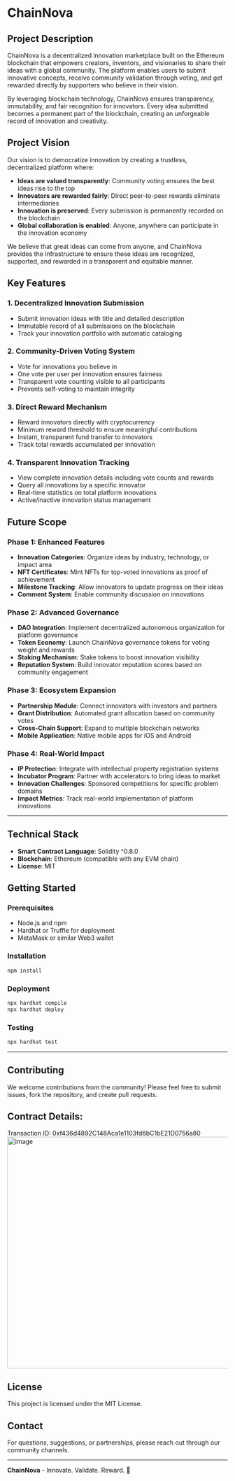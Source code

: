 # ChainNova

## Project Description

ChainNova is a decentralized innovation marketplace built on the Ethereum blockchain that empowers creators, inventors, and visionaries to share their ideas with a global community. The platform enables users to submit innovative concepts, receive community validation through voting, and get rewarded directly by supporters who believe in their vision.

By leveraging blockchain technology, ChainNova ensures transparency, immutability, and fair recognition for innovators. Every idea submitted becomes a permanent part of the blockchain, creating an unforgeable record of innovation and creativity.

## Project Vision

Our vision is to democratize innovation by creating a trustless, decentralized platform where:

- **Ideas are valued transparently**: Community voting ensures the best ideas rise to the top
- **Innovators are rewarded fairly**: Direct peer-to-peer rewards eliminate intermediaries
- **Innovation is preserved**: Every submission is permanently recorded on the blockchain
- **Global collaboration is enabled**: Anyone, anywhere can participate in the innovation economy

We believe that great ideas can come from anyone, and ChainNova provides the infrastructure to ensure these ideas are recognized, supported, and rewarded in a transparent and equitable manner.

## Key Features

### 1. **Decentralized Innovation Submission**
- Submit innovation ideas with title and detailed description
- Immutable record of all submissions on the blockchain
- Track your innovation portfolio with automatic cataloging

### 2. **Community-Driven Voting System**
- Vote for innovations you believe in
- One vote per user per innovation ensures fairness
- Transparent vote counting visible to all participants
- Prevents self-voting to maintain integrity

### 3. **Direct Reward Mechanism**
- Reward innovators directly with cryptocurrency
- Minimum reward threshold to ensure meaningful contributions
- Instant, transparent fund transfer to innovators
- Track total rewards accumulated per innovation

### 4. **Transparent Innovation Tracking**
- View complete innovation details including vote counts and rewards
- Query all innovations by a specific innovator
- Real-time statistics on total platform innovations
- Active/inactive innovation status management

## Future Scope

### Phase 1: Enhanced Features
- **Innovation Categories**: Organize ideas by industry, technology, or impact area
- **NFT Certificates**: Mint NFTs for top-voted innovations as proof of achievement
- **Milestone Tracking**: Allow innovators to update progress on their ideas
- **Comment System**: Enable community discussion on innovations

### Phase 2: Advanced Governance
- **DAO Integration**: Implement decentralized autonomous organization for platform governance
- **Token Economy**: Launch ChainNova governance tokens for voting weight and rewards
- **Staking Mechanism**: Stake tokens to boost innovation visibility
- **Reputation System**: Build innovator reputation scores based on community engagement

### Phase 3: Ecosystem Expansion
- **Partnership Module**: Connect innovators with investors and partners
- **Grant Distribution**: Automated grant allocation based on community votes
- **Cross-Chain Support**: Expand to multiple blockchain networks
- **Mobile Application**: Native mobile apps for iOS and Android

### Phase 4: Real-World Impact
- **IP Protection**: Integrate with intellectual property registration systems
- **Incubator Program**: Partner with accelerators to bring ideas to market
- **Innovation Challenges**: Sponsored competitions for specific problem domains
- **Impact Metrics**: Track real-world implementation of platform innovations

---

## Technical Stack

- **Smart Contract Language**: Solidity ^0.8.0
- **Blockchain**: Ethereum (compatible with any EVM chain)
- **License**: MIT

## Getting Started

### Prerequisites
- Node.js and npm
- Hardhat or Truffle for deployment
- MetaMask or similar Web3 wallet

### Installation
```bash
npm install
```

### Deployment
```bash
npx hardhat compile
npx hardhat deploy
```

### Testing
```bash
npx hardhat test
```

---

## Contributing

We welcome contributions from the community! Please feel free to submit issues, fork the repository, and create pull requests.

## Contract Details:
Transaction ID: 0xf436d4892C148Aca1e1103fd6bC1bE21D0756a80
<img width="1364" height="530" alt="image" src="https://github.com/user-attachments/assets/6f59d84b-dfdc-4470-ae41-1c8e3591d87a" />


## License

This project is licensed under the MIT License.

## Contact

For questions, suggestions, or partnerships, please reach out through our community channels.

---

**ChainNova** - Innovate. Validate. Reward. 🚀
